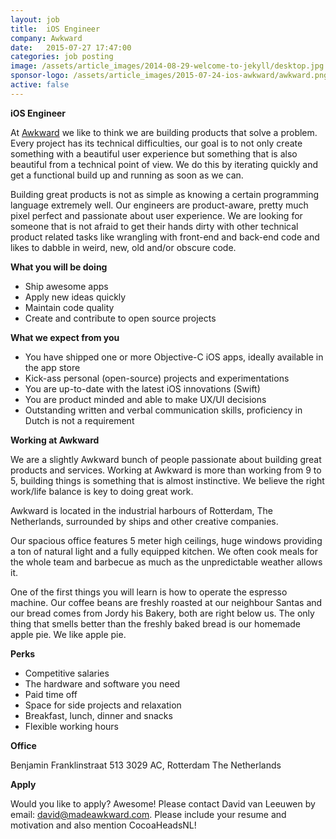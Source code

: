 ```yaml
---
layout: job
title:  iOS Engineer
company: Awkward
date:   2015-07-27 17:47:00
categories: job posting
image: /assets/article_images/2014-08-29-welcome-to-jekyll/desktop.jpg
sponsor-logo: /assets/article_images/2015-07-24-ios-awkward/awkward.png
active: false
---
```


**iOS Engineer**

At [Awkward](http://www.madeawkward.com) we like to think we are building products that solve a problem. Every project has its technical difficulties, our goal is to not only create something with a beautiful user experience but something that is also beautiful from a technical point of view. We do this by iterating quickly and get a functional build up and running as soon as we can.  

Building great products is not as simple as knowing a certain programming language extremely well. Our engineers are product-aware, pretty much pixel perfect and passionate about user experience. We are looking for someone that is not afraid to get their hands dirty with other technical product related tasks like wrangling with front-end and back-end code and likes to dabble in weird, new, old and/or obscure code.  

**What you will be doing**

- Ship awesome apps
- Apply new ideas quickly
- Maintain code quality
- Create and contribute to open source projects  

**What we expect from you**  

- You have shipped one or more Objective-C iOS apps, ideally available in the app store
- Kick-ass personal (open-source) projects and experimentations
- You are up-to-date with the latest iOS innovations (Swift)
- You are product minded and able to make UX/UI decisions
- Outstanding written and verbal communication skills, proficiency in Dutch is not a requirement

**Working at Awkward**  

We are a slightly Awkward bunch of people passionate about building great products and services. Working at Awkward is more than working from 9 to 5, building things is something that is almost instinctive. We believe the right work/life balance is key to doing great work.  

Awkward is located in the industrial harbours of Rotterdam, The Netherlands, surrounded by ships and other creative companies.  

Our spacious office features 5 meter high ceilings, huge windows providing a ton of natural light and a fully equipped kitchen. We often cook meals for the whole team and barbecue as much as the unpredictable weather allows it.  

One of the first things you will learn is how to operate the espresso machine. Our coffee beans are freshly roasted at our neighbour Santas and our bread comes from Jordy his Bakery, both are right below us. The only thing that smells better than the freshly baked bread is our homemade apple pie. We like apple pie.  

**Perks**

- Competitive salaries
- The hardware and software you need
- Paid time off
- Space for side projects and relaxation
- Breakfast, lunch, dinner and snacks
- Flexible working hours  

**Office**

Benjamin Franklinstraat 513
3029 AC, Rotterdam
The Netherlands

**Apply**

Would you like to apply? Awesome! Please contact David van Leeuwen by email: [david@madeawkward.com](mailto:david@madeawkward.com). Please include your resume and motivation and also mention CocoaHeadsNL!
